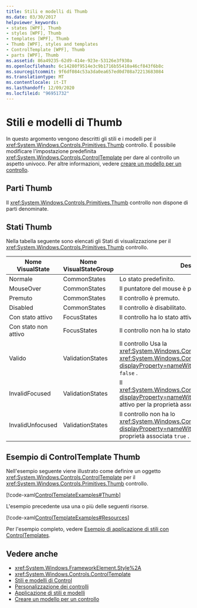 ```yaml
---
title: Stili e modelli di Thumb
ms.date: 03/30/2017
helpviewer_keywords:
- states [WPF], Thumb
- styles [WPF], Thumb
- templates [WPF], Thumb
- Thumb [WPF], styles and templates
- ControlTemplate [WPF], Thumb
- parts [WPF], Thumb
ms.assetid: 86a49235-62d9-414e-923e-53126e3f930a
ms.openlocfilehash: 6c14280f9514e3c9b1716b55410a46cf843f6b8c
ms.sourcegitcommit: 9f6df084c53a3da0ea657ed0d708a72213683084
ms.translationtype: MT
ms.contentlocale: it-IT
ms.lasthandoff: 12/09/2020
ms.locfileid: "96951732"
---
```

# <a name="thumb-styles-and-templates"></a>Stili e modelli di Thumb

In questo argomento vengono descritti gli stili e i modelli per il <xref:System.Windows.Controls.Primitives.Thumb> controllo. È possibile modificare l'impostazione predefinita <xref:System.Windows.Controls.ControlTemplate> per dare al controllo un aspetto univoco. Per altre informazioni, vedere [creare un modello per un controllo](/dotnet/desktop-wpf/themes/how-to-create-apply-template).

## <a name="thumb-parts"></a>Parti Thumb

Il <xref:System.Windows.Controls.Primitives.Thumb> controllo non dispone di parti denominate.

## <a name="thumb-states"></a>Stati Thumb

Nella tabella seguente sono elencati gli Stati di visualizzazione per il <xref:System.Windows.Controls.Primitives.Thumb> controllo.

|Nome VisualState|Nome VisualStateGroup|Descrizione|
|-|-|-|
|Normale|CommonStates|Lo stato predefinito.|
|MouseOver|CommonStates|Il puntatore del mouse è posizionato sul controllo.|
|Premuto|CommonStates|Il controllo è premuto.|
|Disabled|CommonStates|Il controllo è disabilitato.|
|Con stato attivo|FocusStates|Il controllo ha lo stato attivo.|
|Con stato non attivo|FocusStates|Il controllo non ha lo stato attivo.|
|Valido|ValidationStates|Il controllo Usa la <xref:System.Windows.Controls.Validation> classe e la <xref:System.Windows.Controls.Validation.HasError%2A?displayProperty=nameWithType> proprietà associata è `false` .|
|InvalidFocused|ValidationStates|Il <xref:System.Windows.Controls.Validation.HasError%2A?displayProperty=nameWithType> controllo ha lo stato attivo per la proprietà associata `true` .|
|InvalidUnfocused|ValidationStates|Il controllo non ha lo <xref:System.Windows.Controls.Validation.HasError%2A?displayProperty=nameWithType> stato attivo per la proprietà associata `true` .|

## <a name="thumb-controltemplate-example"></a>Esempio di ControlTemplate Thumb

Nell'esempio seguente viene illustrato come definire un oggetto <xref:System.Windows.Controls.ControlTemplate> per il <xref:System.Windows.Controls.Primitives.Thumb> controllo.

[!code-xaml[ControlTemplateExamples#Thumb](~/samples/snippets/csharp/VS_Snippets_Wpf/ControlTemplateExamples/CS/resources/slider.xaml#thumb)]

L'esempio precedente usa una o più delle seguenti risorse.

[!code-xaml[ControlTemplateExamples#Resources](~/samples/snippets/csharp/VS_Snippets_Wpf/ControlTemplateExamples/CS/resources/shared.xaml#resources)]

Per l'esempio completo, vedere [Esempio di applicazione di stili con ControlTemplates](https://github.com/Microsoft/WPF-Samples/tree/master/Styles%20&%20Templates/IntroToStylingAndTemplating).

## <a name="see-also"></a>Vedere anche

- <xref:System.Windows.FrameworkElement.Style%2A>
- <xref:System.Windows.Controls.ControlTemplate>
- [Stili e modelli di Control](control-styles-and-templates.md)
- [Personalizzazione dei controlli](control-customization.md)
- [Applicazione di stili e modelli](/dotnet/desktop-wpf/fundamentals/styles-templates-overview)
- [Creare un modello per un controllo](/dotnet/desktop-wpf/themes/how-to-create-apply-template)

